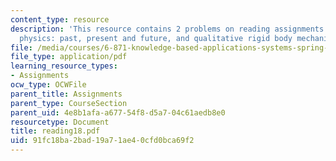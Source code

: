 ```yaml
---
content_type: resource
description: 'This resource contains 2 problems on reading assignments on qualitative
  physics: past, present and future, and qualitative rigid body mechanics.'
file: /media/courses/6-871-knowledge-based-applications-systems-spring-2005/91fc18ba2bad19a71ae40cfd0bca69f2_reading18.pdf
file_type: application/pdf
learning_resource_types:
- Assignments
ocw_type: OCWFile
parent_title: Assignments
parent_type: CourseSection
parent_uid: 4e8b1afa-a677-54f8-d5a7-04c61aedb8e0
resourcetype: Document
title: reading18.pdf
uid: 91fc18ba-2bad-19a7-1ae4-0cfd0bca69f2
---
```


